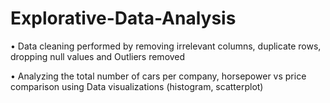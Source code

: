 # Explorative-Data-Analysis
•	Data cleaning performed by removing irrelevant columns, duplicate rows, dropping null values and Outliers removed

•	Analyzing the total number of cars per company, horsepower vs price comparison using Data visualizations (histogram, scatterplot)
